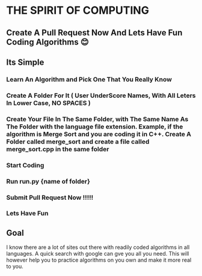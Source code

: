 # THE SPIRIT OF COMPUTING 

## Create A Pull Request Now And Lets Have Fun Coding Algorithms 😊️

## Its Simple 
### Learn An Algorithm and Pick One That You Really Know 
### Create A Folder For It ( User UnderScore Names, With All Leters In Lower Case, NO SPACES ) 
### Create Your File In The Same Folder, with The Same Name As The Folder with the language file extension. Example,  if the algorithm is Merge Sort and you are coding it in C++. Create A Folder called merge_sort and create a file called merge_sort.cpp in the same folder 
### Start Coding 
### Run run.py {name of folder} 
### Submit Pull Request Now !!!!!
### Lets Have Fun 

## Goal 

I know there are a lot of sites out there with readily coded algorithms in all languages. A quick search with google can gve you all you need. This will however help you to practice algorithms on you own and make it more real to you. 

## 
